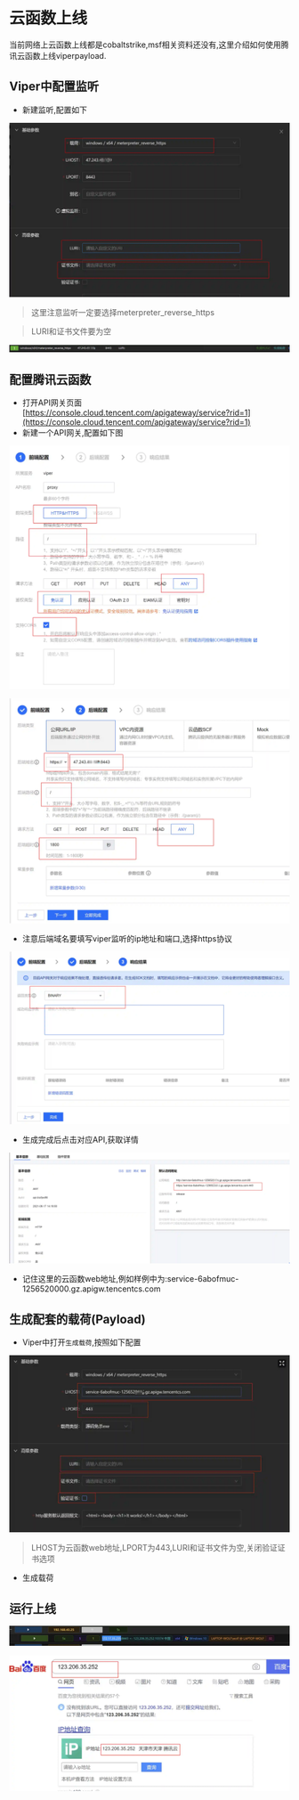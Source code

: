 # 云函数上线

当前网络上云函数上线都是cobaltstrike,msf相关资料还没有,这里介绍如何使用腾讯云函数上线viperpayload.

## Viper中配置监听

+ 新建监听,配置如下

![1629425669778-5fdcd5fb-b590-4c85-990d-a786ecc6f0b6.webp](./img/1_UMcYOVzZuI64Hn/1629425669778-5fdcd5fb-b590-4c85-990d-a786ecc6f0b6-647126.webp)

> 这里注意监听一定要选择meterpreter_reverse_https
>

> LURI和证书文件要为空
>

![1629425834563-0e99653a-0bfd-4619-8c0a-c67239082d0f.webp](./img/1_UMcYOVzZuI64Hn/1629425834563-0e99653a-0bfd-4619-8c0a-c67239082d0f-151149.webp)

## 配置腾讯云函数

+ 打开API网关页面 [https://console.cloud.tencent.com/apigateway/service?rid=1](https://console.cloud.tencent.com/apigateway/service?rid=1)
+ 新建一个API网关,配置如下图

![1629425925454-e3e62c64-5728-49d8-a2fb-e48f43655fb9.webp](./img/1_UMcYOVzZuI64Hn/1629425925454-e3e62c64-5728-49d8-a2fb-e48f43655fb9-405685.webp)

![1629425969329-8ab5e6a0-e9ba-43c7-bd47-3a59eb1760ea.webp](./img/1_UMcYOVzZuI64Hn/1629425969329-8ab5e6a0-e9ba-43c7-bd47-3a59eb1760ea-542478.webp)

+ 注意后端域名要填写viper监听的ip地址和端口,选择https协议

![1629426028238-50dfaca4-f70f-4a88-afc2-21144033100c.webp](./img/1_UMcYOVzZuI64Hn/1629426028238-50dfaca4-f70f-4a88-afc2-21144033100c-310472.webp)

+ 生成完成后点击对应API,获取详情

![1629426176021-1ede0e27-0bba-4a97-b9fd-e841b43c4f02.webp](./img/1_UMcYOVzZuI64Hn/1629426176021-1ede0e27-0bba-4a97-b9fd-e841b43c4f02-021950.webp)

+ 记住这里的云函数web地址,例如样例中为:<font style="color:rgba(0, 0, 0, 0.9);">service-6abofmuc-1256520000.gz.apigw.tencentcs.com</font>

## 生成配套的载荷(Payload)

+ Viper中打开`生成载荷`,按照如下配置

![1629426667225-4f92aadb-5f9d-404c-9d81-0d1c5869cce4.webp](./img/1_UMcYOVzZuI64Hn/1629426667225-4f92aadb-5f9d-404c-9d81-0d1c5869cce4-676620.webp)

> LHOST为云函数web地址,LPORT为443,LURI和证书文件为空,关闭验证证书选项
>

+ 生成载荷

## 运行上线

![1629426575449-571e4958-ba38-4405-93a0-0fc55d8cacc2.webp](./img/1_UMcYOVzZuI64Hn/1629426575449-571e4958-ba38-4405-93a0-0fc55d8cacc2-585083.webp)

![1629426552187-0dfcab08-370b-40e6-9f02-f622e63b96b0.webp](./img/1_UMcYOVzZuI64Hn/1629426552187-0dfcab08-370b-40e6-9f02-f622e63b96b0-284532.webp)


